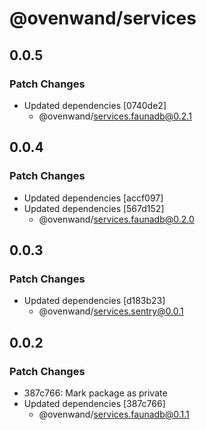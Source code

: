 # @ovenwand/services

## 0.0.5

### Patch Changes

- Updated dependencies [0740de2]
  - @ovenwand/services.faunadb@0.2.1

## 0.0.4

### Patch Changes

- Updated dependencies [accf097]
- Updated dependencies [567d152]
  - @ovenwand/services.faunadb@0.2.0

## 0.0.3

### Patch Changes

- Updated dependencies [d183b23]
  - @ovenwand/services.sentry@0.0.1

## 0.0.2

### Patch Changes

- 387c766: Mark package as private
- Updated dependencies [387c766]
  - @ovenwand/services.faunadb@0.1.1
